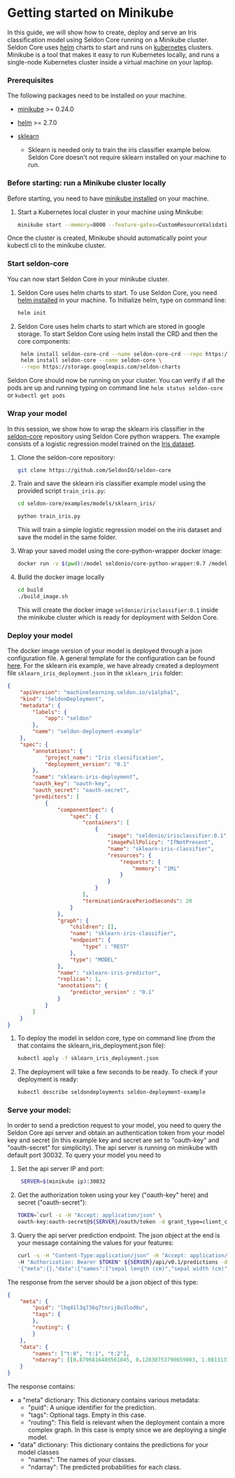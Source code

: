 
# Getting started on Minikube


In this guide, we will show how to create, deploy and serve an Iris classification model using Seldon Core running on a Minikube cluster. Seldon Core uses [helm](https://github.com/kubernetes/helm) charts to start and runs on [kubernetes](https://kubernetes.io/) clusters. Minikube is a tool that makes it easy to run Kubernetes locally,  and runs a single-node Kubernetes cluster inside a virtual machine on your laptop. 


### Prerequisites

The following packages need to be installed on your machine.

* [minikube](https://kubernetes.io/docs/tasks/tools/install-minikube/) >= 0.24.0
* [helm](https://github.com/kubernetes/helm/blob/master/docs/install.md) >= 2.7.0

* [sklearn](http://scikit-learn.org/stable/) 
  - Sklearn is needed only to train the iris classifier example below. Seldon Core doesn't not require sklearn installed on your machine  to run.


### Before starting: run a Minikube cluster locally

Before starting, you need to have [minikube installed](https://kubernetes.io/docs/tasks/tools/install-minikube/) on your machine.

1. Start a Kubernetes local cluster in your machine using Minikube:

    ```bash
    minikube start --memory=8000 --feature-gates=CustomResourceValidation=true
    ```
    
Once the cluster is created, Minikube should automatically point your kubectl cli to the minikube cluster.

### Start seldon-core

You can now start Seldon Core in your minikube cluster.


1. Seldon Core uses helm charts to start. To use Seldon Core, you need [helm installed](https://github.com/kubernetes/helm/blob/master/docs/install.md) in your machine. To Initialize helm, type on command line:

    ```bash
    helm init
    ```

1. Seldon Core uses helm charts to start which are stored in google storage. To start Seldon Core using helm install the CRD and then the core components:

    ```bash
     helm install seldon-core-crd --name seldon-core-crd --repo https://storage.googleapis.com/seldon-charts
     helm install seldon-core --name seldon-core \
     --repo https://storage.googleapis.com/seldon-charts
    ```

Seldon Core should now be running on your cluster. You can verify if all the pods are up and running typing on command line ```helm status seldon-core``` or ```kubectl get pods```

### Wrap your model

In this session, we show how to wrap the sklearn iris classifier in the [seldon-core](https://github.com/SeldonIO/seldon-core) repository using Seldon Core python wrappers. The example consists of a logistic regression model trained on the  [Iris dataset](http://scikit-learn.org/stable/auto_examples/datasets/plot_iris_dataset.html).

1. Clone the seldon-core repository:

    ```bash
    git clone https://github.com/SeldonIO/seldon-core
    ```

2. Train and save the sklearn iris classifier example model using the provided script ```train_iris.py```:

    ```bash
    cd seldon-core/examples/models/sklearn_iris/
    ```
    ```bash
    python train_iris.py
    ````
    
    This will train a simple logistic regression model on the iris dataset and save the model in the same folder.


3. Wrap your saved model using the core-python-wrapper docker image:
    ```bash
    docker run -v $(pwd):/model seldonio/core-python-wrapper:0.7 /model IrisClassifier 0.1 seldonio --force
    ```
    
4. Build the docker image locally
    ```bash
    cd build
    ./build_image.sh
    ```
    This will create the docker image ```seldonio/irisclassifier:0.1``` inside the minikube cluster which is ready for deployment with Seldon Core.


### Deploy your model

The docker image version of your model is deployed through a json configuration file. A general template for the configuration can be found  [here](https://github.com/SeldonIO/seldon-core/blob/master/examples/models/sklearn_iris/sklearn_iris_deployment.json). For the sklearn iris example, we have already created a deployment file ```sklearn_iris_deployment.json``` in the ```sklearn_iris``` folder:

```json
{
    "apiVersion": "machinelearning.seldon.io/v1alpha1",
    "kind": "SeldonDeployment",
    "metadata": {
        "labels": {
            "app": "seldon"
        },
        "name": "seldon-deployment-example"
    },
    "spec": {
        "annotations": {
            "project_name": "Iris classification",
            "deployment_version": "0.1"
        },
        "name": "sklearn-iris-deployment",
        "oauth_key": "oauth-key",
        "oauth_secret": "oauth-secret",
        "predictors": [
            {
                "componentSpec": {
                    "spec": {
                        "containers": [
                            {
                                "image": "seldonio/irisclassifier:0.1",
                                "imagePullPolicy": "IfNotPresent",
                                "name": "sklearn-iris-classifier",
                                "resources": {
                                    "requests": {
                                        "memory": "1Mi"
                                    }
                                }
                            }
                        ],
                        "terminationGracePeriodSeconds": 20
                    }
                },
                "graph": {
                    "children": [],
                    "name": "sklearn-iris-classifier",
                    "endpoint": {
                        "type" : "REST"
                    },
                    "type": "MODEL"
                },
                "name": "sklearn-iris-predictor",
                "replicas": 1,
                "annotations": {
                    "predictor_version" : "0.1"
                }
            }
        ]
    }
}
```

1. To deploy the model in seldon core, type on command line (from the that contains the sklearn_iris_deployment.json file):

    ```bash
    kubectl apply -f sklearn_iris_deployment.json
    ```

2. The deployment will take a few seconds to be ready. To check if your deployment is ready:

    ```bash
    kubectl describe seldondeployments seldon-deployment-example
    ```

        
	
### Serve your  model:

In order to send a prediction request to your model, you need to query the Seldon Core api server and obtain an authentication token from your model key and secret (in this example key and secret are set to "oauth-key" and "oauth-secret" for simplicity). The api server is running on minikube with default port 30032. To query your model you need to

1. Set the api server IP and port:

    ```bash
     SERVER=$(minikube ip):30032
    ```

2. Get the authorization token using your key ("oauth-key" here) and secret ("oauth-secret"):

    ```bash
    TOKEN=`curl -s -H "Accept: application/json" \
    oauth-key:oauth-secret@${SERVER}/oauth/token -d grant_type=client_credentials | jq -r '.access_token'`
    ````

3. Query the api server prediction endpoint. The json object at the end is your message containing the values for your features:
    ```bash
    curl -s -H "Content-Type:application/json" -H "Accept: application/json" \
    -H "Authorization: Bearer $TOKEN" ${SERVER}/api/v0.1/predictions -d \
    '{"meta":{},"data":{"names":["sepal length (cm)","sepal width (cm)", "petal length (cm)","petal width (cm)"],"ndarray":[[5.1,3.5,1.4,0.2]]}}'

The response from the server should be a json object of this type:

```json
{
    "meta": {
        "puid": "lhq41l3q736q7tnrij8o3lod8u",
        "tags": {
        },
        "routing": {
        }
    },
    "data": {
        "names": ["t:0", "t:1", "t:2"],
        "ndarray": [[0.8796816489561845, 0.12030753790659003, 1.0813137225507727E-5]]
    }
}
```

The response contains:

* a "meta" dictionary: This dictionary contains various metadata:
    * "puid": A unique identifier for the prediction.
    * "tags": Optional tags. Empty in this case.
    * "routing": This field is relevant when the deployment contain a more complex graph. In this case is empty since we are deploying a single model.
* "data" dictionary: This dictionary contains the predictions for your model classes
    * "names": The names of your classes.
    * "ndarray": The predicted  probabilities for each class.
